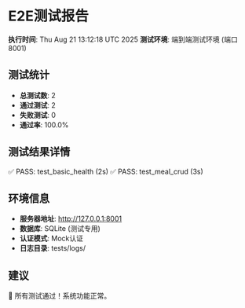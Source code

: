 # E2E测试报告

**执行时间**: Thu Aug 21 13:12:18 UTC 2025
**测试环境**: 端到端测试环境 (端口8001)

## 测试统计

- **总测试数**: 2
- **通过测试**: 2  
- **失败测试**: 0
- **通过率**: 100.0%

## 测试结果详情

✅ PASS: test_basic_health (2s)
✅ PASS: test_meal_crud (3s)

## 环境信息

- **服务器地址**: http://127.0.0.1:8001
- **数据库**: SQLite (测试专用)
- **认证模式**: Mock认证
- **日志目录**: tests/logs/

## 建议

🎉 所有测试通过！系统功能正常。

